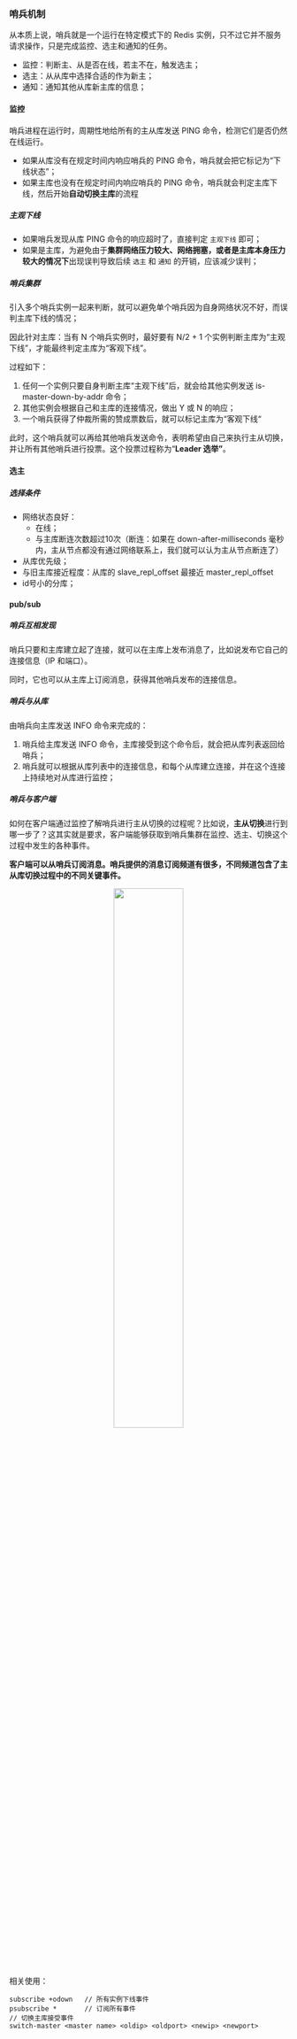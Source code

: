 ### 哨兵机制

从本质上说，哨兵就是一个运行在特定模式下的 Redis 实例，只不过它并不服务请求操作，只是完成监控、选主和通知的任务。

- 监控：判断主、从是否在线，若主不在，触发选主；
- 选主：从从库中选择合适的作为新主；
- 通知：通知其他从库新主库的信息；



#### 监控

哨兵进程在运行时，周期性地给所有的主从库发送 PING 命令，检测它们是否仍然在线运行。

- 如果从库没有在规定时间内响应哨兵的 PING 命令，哨兵就会把它标记为“下线状态”；
- 如果主库也没有在规定时间内响应哨兵的 PING 命令，哨兵就会判定主库下线，然后开始**自动切换主库**的流程

##### 主观下线

- 如果哨兵发现从库 PING 命令的响应超时了，直接判定 `主观下线` 即可；
- 如果是主库，为避免由于**集群网络压力较大、网络拥塞，或者是主库本身压力较大的情况下**出现误判导致后续 `选主` 和 `通知` 的开销，应该减少误判；



##### 哨兵集群

引入多个哨兵实例一起来判断，就可以避免单个哨兵因为自身网络状况不好，而误判主库下线的情况；

因此针对主库：当有 N 个哨兵实例时，最好要有 N/2 + 1 个实例判断主库为“主观下线”，才能最终判定主库为“客观下线”。

过程如下：

1. 任何一个实例只要自身判断主库“主观下线”后，就会给其他实例发送 is-master-down-by-addr 命令；
2. 其他实例会根据自己和主库的连接情况，做出 Y 或 N 的响应；
3. 一个哨兵获得了仲裁所需的赞成票数后，就可以标记主库为“客观下线“

此时，这个哨兵就可以再给其他哨兵发送命令，表明希望由自己来执行主从切换，并让所有其他哨兵进行投票。这个投票过程称为“**Leader 选举”**。



#### 选主

##### 选择条件

- 网络状态良好：
  - 在线；
  - 与主库断连次数超过10次（断连：如果在 down-after-milliseconds 毫秒内，主从节点都没有通过网络联系上，我们就可以认为主从节点断连了）
- 从库优先级；
- 与旧主库接近程度：从库的 slave_repl_offset 最接近 master_repl_offset
- id号小的分库；







#### pub/sub

##### 哨兵互相发现

哨兵只要和主库建立起了连接，就可以在主库上发布消息了，比如说发布它自己的连接信息（IP 和端口）。

同时，它也可以从主库上订阅消息，获得其他哨兵发布的连接信息。



##### 哨兵与从库

由哨兵向主库发送 INFO 命令来完成的：

1. 哨兵给主库发送 INFO 命令，主库接受到这个命令后，就会把从库列表返回给哨兵；
2. 哨兵就可以根据从库列表中的连接信息，和每个从库建立连接，并在这个连接上持续地对从库进行监控；



##### 哨兵与客户端

如何在客户端通过监控了解哨兵进行主从切换的过程呢？比如说，**主从切换**进行到哪一步了？这其实就是要求，客户端能够获取到哨兵集群在监控、选主、切换这个过程中发生的各种事件。

**客户端可以从哨兵订阅消息。哨兵提供的消息订阅频道有很多，不同频道包含了主从库切换过程中的不同关键事件。**

<div style="text-align: center">
    <image src="./4e9665694a9565abbce1a63cf111f725.jpg" style="width:50%" />
</div>

相关使用：

```shell
subscribe +odown   // 所有实例下线事件
psubscribe *       // 订阅所有事件
// 切换主库接受事件
switch-master <master name> <oldip> <oldport> <newip> <newport>
```

